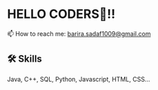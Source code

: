  # HELLO CODERS👋!! 

📫 How to reach me: barira.sadaf1009@gmail.com


## 🛠 Skills
Java, C++, SQL, Python, Javascript, HTML, CSS...



